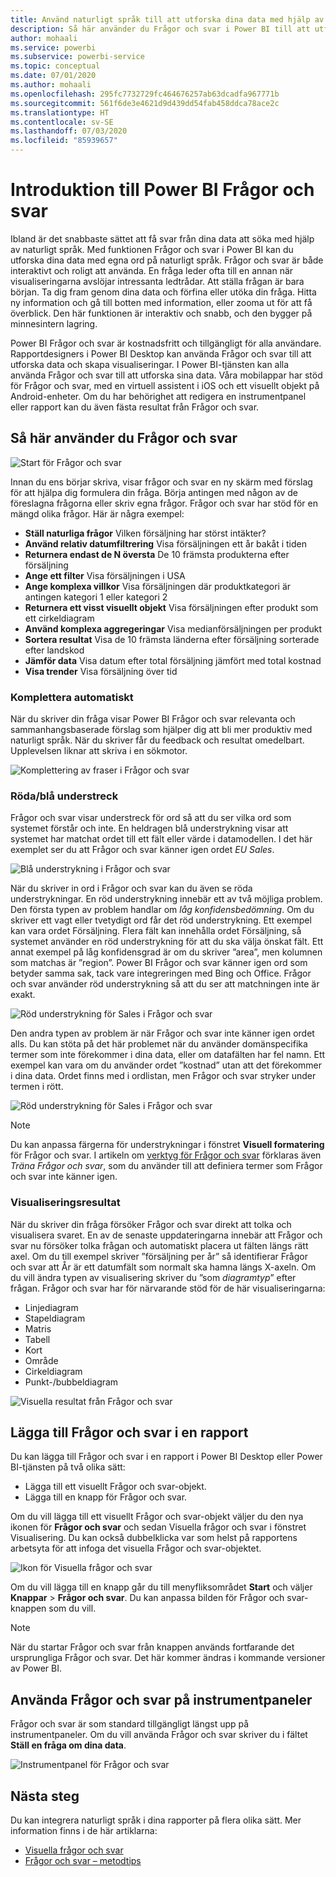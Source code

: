 ```yaml
---
title: Använd naturligt språk till att utforska dina data med hjälp av Power BI Frågor och svar
description: Så här använder du Frågor och svar i Power BI till att utforska dina data
author: mohaali
ms.service: powerbi
ms.subservice: powerbi-service
ms.topic: conceptual
ms.date: 07/01/2020
ms.author: mohaali
ms.openlocfilehash: 295fc7732729fc464676257ab63dcadfa967771b
ms.sourcegitcommit: 561f6de3e4621d9d439dd54fab458ddca78ace2c
ms.translationtype: HT
ms.contentlocale: sv-SE
ms.lasthandoff: 07/03/2020
ms.locfileid: "85939657"
---
```

# <a name="intro-to-power-bi-qa"></a>Introduktion till Power BI Frågor och svar

Ibland är det snabbaste sättet att få svar från dina data att söka med hjälp av naturligt språk. Med funktionen Frågor och svar i Power BI kan du utforska dina data med egna ord på naturligt språk. Frågor och svar är både interaktivt och roligt att använda. En fråga leder ofta till en annan när visualiseringarna avslöjar intressanta ledtrådar. Att ställa frågan är bara början. Ta dig fram genom dina data och förfina eller utöka din fråga. Hitta ny information och gå till botten med information, eller zooma ut för att få överblick. Den här funktionen är interaktiv och snabb, och den bygger på minnesintern lagring. 

Power BI Frågor och svar är kostnadsfritt och tillgängligt för alla användare. Rapportdesigners i Power BI Desktop kan använda Frågor och svar till att utforska data och skapa visualiseringar. I Power BI-tjänsten kan alla använda Frågor och svar till att utforska sina data. Våra mobilappar har stöd för Frågor och svar, med en virtuell assistent i iOS och ett visuellt objekt på Android-enheter. Om du har behörighet att redigera en instrumentpanel eller rapport kan du även fästa resultat från Frågor och svar.

## <a name="how-to-use-qa"></a>Så här använder du Frågor och svar

![Start för Frågor och svar](media/qna-visual.png)

Innan du ens börjar skriva, visar frågor och svar en ny skärm med förslag för att hjälpa dig formulera din fråga. Börja antingen med någon av de föreslagna frågorna eller skriv egna frågor. Frågor och svar har stöd för en mängd olika frågor. Här är några exempel:

- **Ställ naturliga frågor** Vilken försäljning har störst intäkter?
- **Använd relativ datumfiltrering** Visa försäljningen ett år bakåt i tiden
- **Returnera endast de N översta** De 10 främsta produkterna efter försäljning
- **Ange ett filter** Visa försäljningen i USA
- **Ange komplexa villkor** Visa försäljningen där produktkategori är antingen kategori 1 eller kategori 2
- **Returnera ett visst visuellt objekt** Visa försäljningen efter produkt som ett cirkeldiagram
- **Använd komplexa aggregeringar** Visa medianförsäljningen per produkt
- **Sortera resultat** Visa de 10 främsta länderna efter försäljning sorterade efter landskod
- **Jämför data** Visa datum efter total försäljning jämfört med total kostnad
- **Visa trender** Visa försäljning över tid

### <a name="autocomplete"></a>Komplettera automatiskt

När du skriver din fråga visar Power BI Frågor och svar relevanta och sammanhangsbaserade förslag som hjälper dig att bli mer produktiv med naturligt språk. När du skriver får du feedback och resultat omedelbart. Upplevelsen liknar att skriva i en sökmotor.

![Komplettering av fraser i Frågor och svar](media/qna-suggestion-phrase-completion.png)

### <a name="redblue-underlines"></a>Röda/blå understreck

Frågor och svar visar understreck för ord så att du ser vilka ord som systemet förstår och inte. En heldragen blå understrykning visar att systemet har matchat ordet till ett fält eller värde i datamodellen. I det här exemplet ser du att Frågor och svar känner igen ordet *EU Sales*.

![Blå understrykning i Frågor och svar](media/qna-blue-underline.png)

När du skriver in ord i Frågor och svar kan du även se röda understrykningar. En röd understrykning innebär ett av två möjliga problem. Den första typen av problem handlar om *låg konfidensbedömning*. Om du skriver ett vagt eller tvetydigt ord får det röd understrykning. Ett exempel kan vara ordet Försäljning. Flera fält kan innehålla ordet Försäljning, så systemet använder en röd understrykning för att du ska välja önskat fält. Ett annat exempel på låg konfidensgrad är om du skriver ”area”, men kolumnen som matchas är ”region”. Power BI Frågor och svar känner igen ord som betyder samma sak, tack vare integreringen med Bing och Office. Frågor och svar använder röd understrykning så att du ser att matchningen inte är exakt.

![Röd understrykning för Sales i Frågor och svar](media/qna-red-underline-sales.png)

Den andra typen av problem är när Frågor och svar inte känner igen ordet alls. Du kan stöta på det här problemet när du använder domänspecifika termer som inte förekommer i dina data, eller om datafälten har fel namn. Ett exempel kan vara om du använder ordet ”kostnad” utan att det förekommer i dina data. Ordet finns med i ordlistan, men Frågor och svar stryker under termen i rött.

![Röd understrykning för Sales i Frågor och svar](media/qna-red-underline-costs.png)

> [!NOTE]
> Du kan anpassa färgerna för understrykningar i fönstret **Visuell formatering** för Frågor och svar. I artikeln om [verktyg för Frågor och svar](q-and-a-tooling-teach-q-and-a.md) förklaras även *Träna Frågor och svar*, som du använder till att definiera termer som Frågor och svar inte känner igen.

### <a name="visualization-results"></a>Visualiseringsresultat

När du skriver din fråga försöker Frågor och svar direkt att tolka och visualisera svaret. En av de senaste uppdateringarna innebär att Frågor och svar nu försöker tolka frågan och automatiskt placera ut fälten längs rätt axel. Om du till exempel skriver ”försäljning per år” så identifierar Frågor och svar att År är ett datumfält som normalt ska hamna längs X-axeln. Om du vill ändra typen av visualisering skriver du ”som *diagramtyp*” efter frågan. Frågor och svar har för närvarande stöd för de här visualiseringarna:

- Linjediagram
- Stapeldiagram
- Matris
- Tabell
- Kort
- Område
- Cirkeldiagram
- Punkt-/bubbeldiagram
 
![Visuella resultat från Frågor och svar](media/qna-visual-results-date.png)

## <a name="add-qa-to-a-report"></a>Lägga till Frågor och svar i en rapport

Du kan lägga till Frågor och svar i en rapport i Power BI Desktop eller Power BI-tjänsten på två olika sätt:

- Lägga till ett visuellt Frågor och svar-objekt.
- Lägga till en knapp för Frågor och svar.

Om du vill lägga till ett visuellt Frågor och svar-objekt väljer du den nya ikonen för **Frågor och svar** och sedan Visuella frågor och svar i fönstret Visualisering. Du kan också dubbelklicka var som helst på rapportens arbetsyta för att infoga det visuella Frågor och svar-objektet.

![Ikon för Visuella frågor och svar](media/qna-visual-icon.png)

Om du vill lägga till en knapp går du till menyfliksområdet **Start** och väljer **Knappar** > **Frågor och svar**. Du kan anpassa bilden för Frågor och svar-knappen som du vill.

> [!NOTE]
> När du startar Frågor och svar från knappen används fortfarande det ursprungliga Frågor och svar. Det här kommer ändras i kommande versioner av Power BI.

## <a name="use-qa-for-dashboards"></a>Använda Frågor och svar på instrumentpaneler

Frågor och svar är som standard tillgängligt längst upp på instrumentpaneler. Om du vill använda Frågor och svar skriver du i fältet **Ställ en fråga om dina data**.

![Instrumentpanel för Frågor och svar](media/qna-dashboard.png)

## <a name="next-steps"></a>Nästa steg

Du kan integrera naturligt språk i dina rapporter på flera olika sätt. Mer information finns i de här artiklarna:

* [Visuella frågor och svar](../visuals/power-bi-visualization-q-and-a.md)
* [Frågor och svar – metodtips](q-and-a-best-practices.md)
